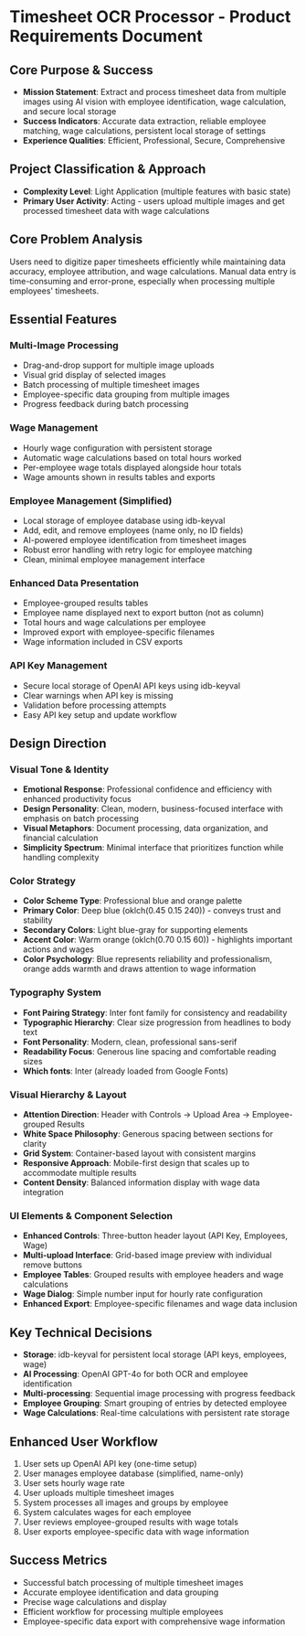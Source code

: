 # Timesheet OCR Processor - Product Requirements Document

## Core Purpose & Success

- **Mission Statement**: Extract and process timesheet data from multiple images using AI vision with employee identification, wage calculation, and secure local storage
- **Success Indicators**: Accurate data extraction, reliable employee matching, wage calculations, persistent local storage of settings
- **Experience Qualities**: Efficient, Professional, Secure, Comprehensive

## Project Classification & Approach

- **Complexity Level**: Light Application (multiple features with basic state)
- **Primary User Activity**: Acting - users upload multiple images and get processed timesheet data with wage calculations

## Core Problem Analysis

Users need to digitize paper timesheets efficiently while maintaining data accuracy, employee attribution, and wage calculations. Manual data entry is time-consuming and error-prone, especially when processing multiple employees' timesheets.

## Essential Features

### Multi-Image Processing

- Drag-and-drop support for multiple image uploads
- Visual grid display of selected images
- Batch processing of multiple timesheet images
- Employee-specific data grouping from multiple images
- Progress feedback during batch processing

### Wage Management

- Hourly wage configuration with persistent storage
- Automatic wage calculations based on total hours worked
- Per-employee wage totals displayed alongside hour totals
- Wage amounts shown in results tables and exports

### Employee Management (Simplified)

- Local storage of employee database using idb-keyval
- Add, edit, and remove employees (name only, no ID fields)
- AI-powered employee identification from timesheet images
- Robust error handling with retry logic for employee matching
- Clean, minimal employee management interface

### Enhanced Data Presentation

- Employee-grouped results tables
- Employee name displayed next to export button (not as column)
- Total hours and wage calculations per employee
- Improved export with employee-specific filenames
- Wage information included in CSV exports

### API Key Management

- Secure local storage of OpenAI API keys using idb-keyval
- Clear warnings when API key is missing
- Validation before processing attempts
- Easy API key setup and update workflow

## Design Direction

### Visual Tone & Identity

- **Emotional Response**: Professional confidence and efficiency with enhanced productivity focus
- **Design Personality**: Clean, modern, business-focused interface with emphasis on batch processing
- **Visual Metaphors**: Document processing, data organization, and financial calculation
- **Simplicity Spectrum**: Minimal interface that prioritizes function while handling complexity

### Color Strategy

- **Color Scheme Type**: Professional blue and orange palette
- **Primary Color**: Deep blue (oklch(0.45 0.15 240)) - conveys trust and stability
- **Secondary Colors**: Light blue-gray for supporting elements
- **Accent Color**: Warm orange (oklch(0.70 0.15 60)) - highlights important actions and wages
- **Color Psychology**: Blue represents reliability and professionalism, orange adds warmth and draws attention to wage information

### Typography System

- **Font Pairing Strategy**: Inter font family for consistency and readability
- **Typographic Hierarchy**: Clear size progression from headlines to body text
- **Font Personality**: Modern, clean, professional sans-serif
- **Readability Focus**: Generous line spacing and comfortable reading sizes
- **Which fonts**: Inter (already loaded from Google Fonts)

### Visual Hierarchy & Layout

- **Attention Direction**: Header with Controls → Upload Area → Employee-grouped Results
- **White Space Philosophy**: Generous spacing between sections for clarity
- **Grid System**: Container-based layout with consistent margins
- **Responsive Approach**: Mobile-first design that scales up to accommodate multiple results
- **Content Density**: Balanced information display with wage data integration

### UI Elements & Component Selection

- **Enhanced Controls**: Three-button header layout (API Key, Employees, Wage)
- **Multi-upload Interface**: Grid-based image preview with individual remove buttons
- **Employee Tables**: Grouped results with employee headers and wage calculations
- **Wage Dialog**: Simple number input for hourly rate configuration
- **Enhanced Export**: Employee-specific filenames and wage data inclusion

## Key Technical Decisions

- **Storage**: idb-keyval for persistent local storage (API keys, employees, wage)
- **AI Processing**: OpenAI GPT-4o for both OCR and employee identification
- **Multi-processing**: Sequential image processing with progress feedback
- **Employee Grouping**: Smart grouping of entries by detected employee
- **Wage Calculations**: Real-time calculations with persistent rate storage

## Enhanced User Workflow

1. User sets up OpenAI API key (one-time setup)
2. User manages employee database (simplified, name-only)
3. User sets hourly wage rate
4. User uploads multiple timesheet images
5. System processes all images and groups by employee
6. System calculates wages for each employee
7. User reviews employee-grouped results with wage totals
8. User exports employee-specific data with wage information

## Success Metrics

- Successful batch processing of multiple timesheet images
- Accurate employee identification and data grouping
- Precise wage calculations and display
- Efficient workflow for processing multiple employees
- Employee-specific data export with comprehensive wage information
